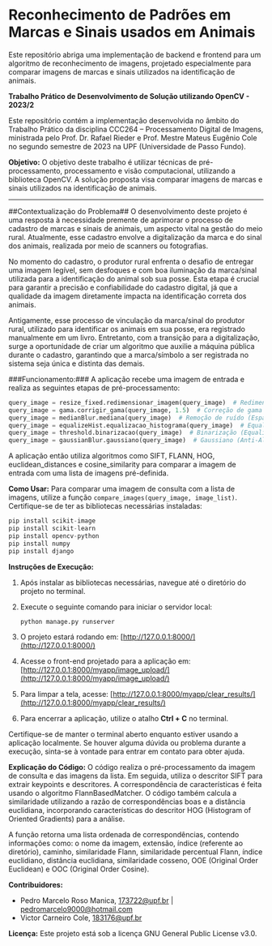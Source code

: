 # Reconhecimento de Padrões em Marcas e Sinais usados em Animais
Este repositório abriga uma implementação de backend e frontend para um algoritmo de reconhecimento de imagens, projetado especialmente para comparar imagens de marcas e sinais utilizados na identificação de animais.

**Trabalho Prático de Desenvolvimento de Solução utilizando OpenCV - 2023/2**

Este repositório contém a implementação desenvolvida no âmbito do Trabalho Prático da disciplina CCC264 – Processamento Digital de Imagens, ministrada pelo Prof. Dr. Rafael Rieder e Prof. Mestre Mateus Eugênio Cole no segundo semestre de 2023 na UPF (Universidade de Passo Fundo).

**Objetivo:**
O objetivo deste trabalho é utilizar técnicas de pré-processamento, processamento e visão computacional, utilizando a biblioteca OpenCV. A solução proposta visa comparar imagens de marcas e sinais utilizados na identificação de animais.

---

##Contextualização do Problema##
O desenvolvimento deste projeto é uma resposta à necessidade premente de aprimorar o processo de cadastro de marcas e sinais de animais, um aspecto vital na gestão do meio rural. Atualmente, esse cadastro envolve a digitalização da marca e do sinal dos animais, realizada por meio de scanners ou fotografias.

No momento do cadastro, o produtor rural enfrenta o desafio de entregar uma imagem legível, sem desfoques e com boa iluminação da marca/sinal utilizada para a identificação do animal sob sua posse. Esta etapa é crucial para garantir a precisão e confiabilidade do cadastro digital, já que a qualidade da imagem diretamente impacta na identificação correta dos animais.

Antigamente, esse processo de vinculação da marca/sinal do produtor rural, utilizado para identificar os animais em sua posse, era registrado manualmente em um livro. Entretanto, com a transição para a digitalização, surge a oportunidade de criar um algoritmo que auxilie a máquina pública durante o cadastro, garantindo que a marca/símbolo a ser registrada no sistema seja única e distinta das demais.

###Funcionamento:###
A aplicação recebe uma imagem de entrada e realiza as seguintes etapas de pré-processamento:
```python
query_image = resize_fixed.redimensionar_imagem(query_image)  # Redimensiona a imagem para 128x128
query_image = gama.corrigir_gama(query_image, 1.5)  # Correção de gama em 1,5
query_image = medianBlur.mediana(query_image)  # Remoção de ruído (Espacial Mediana) em 1
query_image = equalizeHist.equalizacao_histograma(query_image)  # Equalização de Histograma
query_image = threshold.binarizacao(query_image)  # Binarização (Equalização do histograma) 128 à 255
query_image = gaussianBlur.gaussiano(query_image)  # Gaussiano (Anti-Aliasing) 5 por 5
```
A aplicação então utiliza algoritmos como SIFT, FLANN, HOG, euclidean_distances e cosine_similarity para comparar a imagem de entrada com uma lista de imagens pré-definida.

**Como Usar:**
Para comparar uma imagem de consulta com a lista de imagens, utilize a função `compare_images(query_image, image_list)`. Certifique-se de ter as bibliotecas necessárias instaladas: 
```python
pip install scikit-image
pip install scikit-learn
pip install opencv-python
pip install numpy
pip install django
```
**Instruções de Execução:**

1. Após instalar as bibliotecas necessárias, navegue até o diretório do projeto no terminal.

2. Execute o seguinte comando para iniciar o servidor local:
   ```bash
   python manage.py runserver
   ```
3. O projeto estará rodando em: [http://127.0.0.1:8000/](http://127.0.0.1:8000/)

4. Acesse o front-end projetado para a aplicação em: [http://127.0.0.1:8000/myapp/image_upload/](http://127.0.0.1:8000/myapp/image_upload/)

5. Para limpar a tela, acesse: [http://127.0.0.1:8000/myapp/clear_results/](http://127.0.0.1:8000/myapp/clear_results/)

6. Para encerrar a aplicação, utilize o atalho **Ctrl + C** no terminal.

Certifique-se de manter o terminal aberto enquanto estiver usando a aplicação localmente. Se houver alguma dúvida ou problema durante a execução, sinta-se à vontade para entrar em contato para obter ajuda.

**Explicação do Código:**
O código realiza o pré-processamento da imagem de consulta e das imagens da lista. Em seguida, utiliza o descritor SIFT para extrair keypoints e descritores. A correspondência de características é feita usando o algoritmo FlannBasedMatcher. O código também calcula a similaridade utilizando a razão de correspondências boas e a distância euclidiana, incorporando características do descritor HOG (Histogram of Oriented Gradients) para a análise.

A função retorna uma lista ordenada de correspondências, contendo informações como: o nome da imagem, extensão, índice (referente ao diretório), caminho, similaridade Flann, similaridade percentual Flann, índice euclidiano, distância euclidiana, similaridade cosseno, OOE (Original Order Euclidean) e OOC (Original Order Cosine).

**Contribuidores:**
- Pedro Marcelo Roso Manica, 173722@upf.br | pedromarcelo9000@hotmail.com
- Victor Carneiro Cole, 183176@upf.br

**Licença:**
Este projeto está sob a licença GNU General Public License v3.0.

